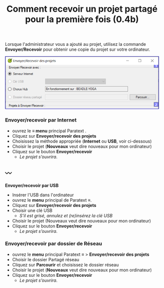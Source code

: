 ﻿---
title: Comment recevoir un projet partagé pour la première fois (0.4b)
---
Lorsque l'administrateur vous a ajouté au projet, utilisez la commande **Envoyer/Recevoir** pour obtenir une copie du projet sur votre ordinateur.

![](../../media/94038479491bb2cf0f3b19f9ae040013.png)

### Envoyer/recevoir par Internet

-  ouvrez le **≡ menu** principal Paratext .
-  Cliquez sur **Envoyer/recevoir des projets**
-  Choisissez la méthode appropriée (**Internet** ou **USB**, voir ci-dessous)
-  Choisir le projet (**Nouveaux** veut dire nouveaux pour mon ordinateur)
-  Cliquez sur le bouton **Envoyer/recevoir**
   -  *Le projet s’ouvrira*.

〰️
----

**Envoyer/recevoir par USB**

-  Insérer l'USB dans l'ordinateur
-  ouvrez le **menu** principal de Paratext **≡**.
-  Cliquez sur **Envoyer/recevoir des projets**
-  Choisir une clé USB
   -  *S’il est grisé, annulez et (re)insérez la clé USB*
-  Choisir le projet (Nouveaux veut dire nouveaux pour mon ordinateur)
-  Cliquez sur le bouton **Envoyer/recevoir**
   -  *Le projet s’ouvrira*.

### Envoyer/recevoir par dossier de Réseau

-  ouvrez le **menu** principal Paratext **≡** \> **Envoyer/recevoir des projets**
-  Choisir le dossier Partagé réseau
-  Cliquez sur **Parcourir** et choisissez le dossier réseau
-  Choisir le projet (**Nouveaux** veut dire nouveaux pour mon ordinateur)
-  Cliquez sur le bouton **Envoyer/recevoir**
   -  *Le projet s’ouvrira*.

